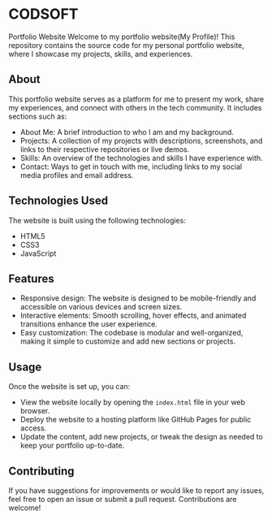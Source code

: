 # CODSOFT
Portfolio Website
Welcome to my portfolio website(My Profile)! This repository contains the source code for my personal portfolio website, where I showcase my projects, skills, and experiences.
## About

This portfolio website serves as a platform for me to present my work, share my experiences, and connect with others in the tech community. It includes sections such as:
- About Me: A brief introduction to who I am and my background.
- Projects: A collection of my projects with descriptions, screenshots, and links to their respective repositories or live demos.
- Skills: An overview of the technologies and skills I have experience with.
- Contact: Ways to get in touch with me, including links to my social media profiles and email address.

## Technologies Used

The website is built using the following technologies:
- HTML5
- CSS3
- JavaScript

## Features

- Responsive design: The website is designed to be mobile-friendly and accessible on various devices and screen sizes.
- Interactive elements: Smooth scrolling, hover effects, and animated transitions enhance the user experience.
- Easy customization: The codebase is modular and well-organized, making it simple to customize and add new sections or projects.

## Usage

Once the website is set up, you can:
- View the website locally by opening the `index.html` file in your web browser.
- Deploy the website to a hosting platform like GitHub Pages for public access.
- Update the content, add new projects, or tweak the design as needed to keep your portfolio up-to-date.

## Contributing

If you have suggestions for improvements or would like to report any issues, feel free to open an issue or submit a pull request. Contributions are welcome!
